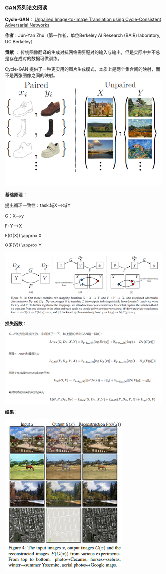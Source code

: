 ### **GAN系列论文阅读**
**Cycle-GAN**： [Unpaired Image-to-Image Translation using Cycle-Consistent Adversarial Networks](https://arxiv.org/abs/1703.10593)


**作者**：Jun-Yan Zhu（第一作者，单位Berkeley AI Research (BAIR) laboratory, UC Berkeley）

**贡献** ： 传统图像翻译的生成对抗网络需要配对的输入与输出，但是实际中并不总是存在成对的数据可供训练。

Cycle-GAN 提供了一种更实用的图片生成模式，本质上是两个集合间的映射，而不是两张图像之间的映射。
 ![cycle-GAN](./pic/1.png)



**基础原理** ：

   提出循环一致性：task:域X-->域Y
   
   G：X-->y
   
   F: Y-->X
   
   F(G(X)) \approx X
   
   G(F(Y)) \approx Y
   
   ![cycle](./pic/2.png)
   
**损失函数**：

![loss](./pic/3.png)

**结果**：

![result](./pic/4.png)

   
   
   
